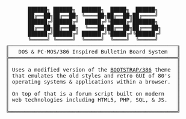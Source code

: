 <pre>
       ██████╗ ██████╗  ██████╗  █████╗  ██████╗ 
       ██╔══██╗██╔══██╗ ╚════██╗██╔══██╗██╔════╝ 
       ██████╔╝██████╔╝  █████╔╝╚█████╔╝███████╗ 
       ██╔══██╗██╔══██╗  ╚═══██╗██╔══██╗██╔═══██╗
       ██████╔╝██████╔╝ ██████╔╝╚█████╔╝╚██████╔╝
       ╚═════╝ ╚═════╝  ╚═════╝  ╚════╝  ╚═════╝
╓─────────────────────────────────────────────────────╖
║   DOS &amp; PC-MOS/386 Inspired Bulletin Board System   ║
╠═════════════════════════════════════════════════════╣
║                                                     ║
║ Uses a modified version of the <a href="https://github.com/kristopolous/BOOTSTRA.386" target="_blank">BOOTSTRAP/386</a> theme  ║
║ that emulates the old styles and retro GUI of 80's  ║
║ operating systems &amp; applications within a browser.  ║
║                                                     ║
║ On top of that is a forum script built on modern    ║
║ web technologies including HTML5, PHP, SQL, &amp; JS.   ║
║                                                     ║
╚═════════════════════════════════════════════════════╝
</pre>